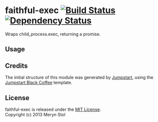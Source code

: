 # faithful-exec [![Build Status](https://travis-ci.org/meryn/faithful-exec.png?branch=master)](https://travis-ci.org/meryn/faithful-exec) [![Dependency Status](https://david-dm.org/meryn/faithful-exec.png)](https://david-dm.org/meryn/faithful-exec)

Wraps child_process.exec, returning a promise.

## Usage

## Credits

The initial structure of this module was generated by [Jumpstart](https://github.com/meryn/jumpstart), using the [Jumpstart Black Coffee](https://github.com/meryn/jumpstart-black-coffee) template.

## License

faithful-exec is released under the [MIT License](http://opensource.org/licenses/MIT).  
Copyright (c) 2013 Meryn Stol  